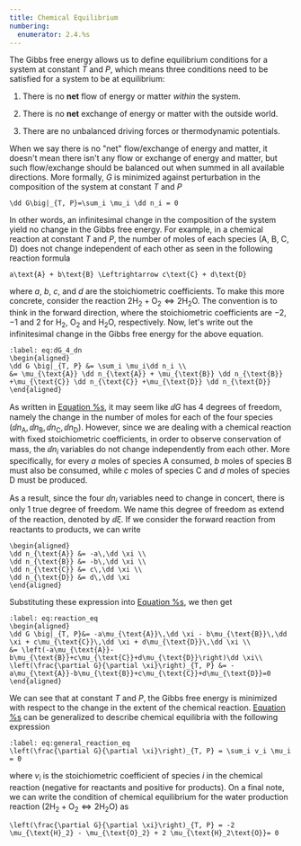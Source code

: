 ```yaml
---
title: Chemical Equilibrium
numbering:
  enumerator: 2.4.%s
---
```


The Gibbs free energy allows us to define equilibrium conditions for a system at constant $T$ and $P$, which means three conditions need to be satisfied for a system to be at equilibrium:

1. There is no **net** flow of energy or matter *within* the system.

2. There is no **net** exchange of energy or matter with the outside world.

3. There are no unbalanced driving forces or thermodynamic potentials.

When we say there is no "net" flow/exchange of energy and matter, it doesn't mean there isn't any flow or exchange of energy and matter, but such flow/exchange should be balanced out when summed in all available directions. More formally, $G$ is minimized against perturbation in the composition of the system at constant $T$ and $P$

```{math}
\dd G\big|_{T, P}=\sum_i \mu_i \dd n_i = 0
```

In other words, an infinitesimal change in the composition of the system yield no change in the Gibbs free energy. For example, in a chemical reaction at constant $T$ and $P$, the number of moles of each species (A, B, C, D)  does not change independent of each other as seen in the following reaction formula

```{math}
a\text{A} + b\text{B} \Leftrightarrow c\text{C} + d\text{D}
```

where $a$, $b$, $c$, and $d$ are the stoichiometric coefficients. To make this more concrete, consider the reaction $2\text{H}_2 + \text{O}_2 \Leftrightarrow 2\text{H}_2\text{O}$. The convention is to think in the forward direction, where the stoichiometric coefficients are $-2$, $-1$ and $2$ for $\text{H}_2$, $\text{O}_2$ and $\text{H}_2\text{O}$, respectively. Now, let's write out the infinitesimal change in the Gibbs free energy for the above equation.

```{math}
:label: eq:dG_4_dn
\begin{aligned}
\dd G \big|_{T, P} &= \sum_i \mu_i\dd n_i \\
&= \mu_{\text{A}} \dd n_{\text{A}} + \mu_{\text{B}} \dd n_{\text{B}} +\mu_{\text{C}} \dd n_{\text{C}} +\mu_{\text{D}} \dd n_{\text{D}}
\end{aligned}
```

As written in [Equation %s](#eq:dG_4_dn), it may seem like $\dd G$ has 4 degrees of freedom, namely the change in the number of moles for each of the four species ($\dd n_{\text{A}}, \dd n_{\text{B}}, \dd n_{\text{C}}, \dd n_{\text{D}}$). However, since we are dealing with a chemical reaction with fixed stoichiometric coefficients, in order to observe conservation of mass, the $\dd n_i$ variables do not change independently from each other. More specifically, for every $a$ moles of species A consumed, $b$ moles of species B must also be consumed, while $c$ moles of species C and $d$ moles of species D must be produced.

As a result, since the four $\dd n_i$ variables need to change in concert, there is only 1 true degree of freedom. We name this degree of freedom as extend of the reaction, denoted by $\dd \xi$. If we consider the forward reaction from reactants to products, we can write

```{math}
\begin{aligned}
\dd n_{\text{A}} &= -a\,\dd \xi \\
\dd n_{\text{B}} &= -b\,\dd \xi \\
\dd n_{\text{C}} &= c\,\dd \xi \\
\dd n_{\text{D}} &= d\,\dd \xi
\end{aligned}
```

Substituting these expression into [Equation %s](#eq:dG_4_dn), we then get

```{math}
:label: eq:reaction_eq
\begin{aligned}
\dd G \big|_{T, P}&= -a\mu_{\text{A}}\,\dd \xi - b\mu_{\text{B}}\,\dd \xi + c\mu_{\text{C}}\,\dd \xi + d\mu_{\text{D}}\,\dd \xi \\
&= \left(-a\mu_{\text{A}}-b\mu_{\text{B}}+c\mu_{\text{C}}+d\mu_{\text{D}}\right)\dd \xi\\
\left(\frac{\partial G}{\partial \xi}\right)_{T, P} &= -a\mu_{\text{A}}-b\mu_{\text{B}}+c\mu_{\text{C}}+d\mu_{\text{D}}=0
\end{aligned}
```

We can see that at constant $T$ and $P$, the Gibbs free energy is minimized with respect to the change in the extent of the chemical reaction.
[Equation %s](#eq:reaction_eq) can be generalized to describe chemical equilibria with the following expression

```{math}
:label: eq:general_reaction_eq
\left(\frac{\partial G}{\partial \xi}\right)_{T, P} = \sum_i v_i \mu_i = 0
```

where $v_i$ is the stoichiometric coefficient of species $i$ in the chemical reaction
(negative for reactants and positive for products). On a final note,
we can write the condition of chemical equilibrium for the water production reaction ($2\text{H}_2 + \text{O}_2 \Leftrightarrow 2\text{H}_2\text{O}$) as
```{math}
\left(\frac{\partial G}{\partial \xi}\right)_{T, P} = -2 \mu_{\text{H}_2} - \mu_{\text{O}_2} + 2 \mu_{\text{H}_2\text{O}}= 0
```